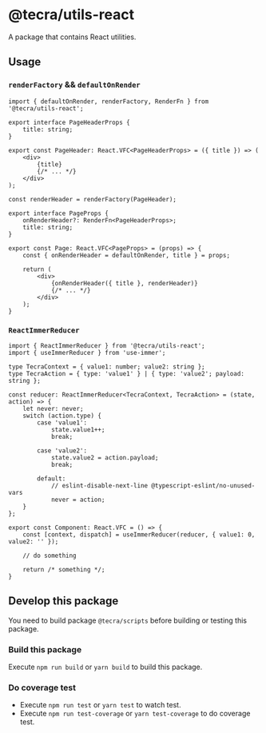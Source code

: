 # @tecra/utils-react

A package that contains React utilities.

## Usage
### `renderFactory` && `defaultOnRender`

```tsx
import { defaultOnRender, renderFactory, RenderFn } from '@tecra/utils-react';

export interface PageHeaderProps {
    title: string;
}

export const PageHeader: React.VFC<PageHeaderProps> = ({ title }) => (
    <div>
        {title}
        {/* ... */}
    </div>
);

const renderHeader = renderFactory(PageHeader);

export interface PageProps {
    onRenderHeader?: RenderFn<PageHeaderProps>;
    title: string;
}

export const Page: React.VFC<PageProps> = (props) => {
    const { onRenderHeader = defaultOnRender, title } = props;

    return (
        <div>
            {onRenderHeader({ title }, renderHeader)}
            {/* ... */}
        </div>
    );
}
```

### `ReactImmerReducer`

```tsx
import { ReactImmerReducer } from '@tecra/utils-react';
import { useImmerReducer } from 'use-immer';

type TecraContext = { value1: number; value2: string };
type TecraAction = { type: 'value1' } | { type: 'value2'; payload: string };

const reducer: ReactImmerReducer<TecraContext, TecraAction> = (state, action) => {
    let never: never;
    switch (action.type) {
        case 'value1':
            state.value1++;
            break;

        case 'value2':
            state.value2 = action.payload;
            break;

        default:
            // eslint-disable-next-line @typescript-eslint/no-unused-vars
            never = action;
    }
};

export const Component: React.VFC = () => {
    const [context, dispatch] = useImmerReducer(reducer, { value1: 0, value2: '' });

    // do something

    return /* something */;
}
```

## Develop this package

You need to build package `@tecra/scripts` before building or testing this package.

### Build this package

Execute `npm run build` or `yarn build` to build this package.

### Do coverage test

- Execute `npm run test` or `yarn test` to watch test.
- Execute `npm run test-coverage` or `yarn test-coverage` to do coverage test.
